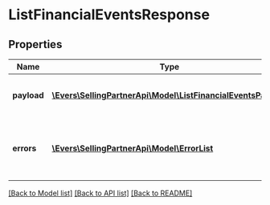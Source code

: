 # ListFinancialEventsResponse

## Properties
Name | Type | Description | Notes
------------ | ------------- | ------------- | -------------
**payload** | [**\Evers\SellingPartnerApi\Model\ListFinancialEventsPayload**](ListFinancialEventsPayload.md) | The payload for the listFinancialEvents operation. | [optional] 
**errors** | [**\Evers\SellingPartnerApi\Model\ErrorList**](ErrorList.md) | One or more unexpected errors occurred during the listFinancialEvents operation. | [optional] 

[[Back to Model list]](../README.md#documentation-for-models) [[Back to API list]](../README.md#documentation-for-api-endpoints) [[Back to README]](../README.md)



